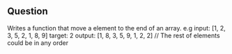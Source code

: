 ## Question
Writes a function that move a element to the end of an array. e.g
input: [1, 2, 3, 5, 2, 1, 8, 9]
target: 2
output: [1, 8, 3, 5, 9, 1, 2, 2] // The rest of elements could be in any order
